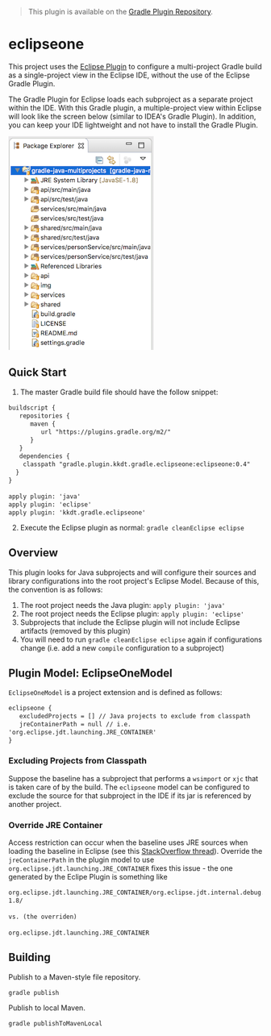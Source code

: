 > This plugin is available on the [Gradle Plugin Repository](https://plugins.gradle.org/plugin/kkdt.gradle.eclipseone).

# eclipseone

This project uses the [Eclipse Plugin](https://docs.gradle.org/current/userguide/eclipse_plugin.html) to configure a multi-project Gradle build as a single-project view in the Eclipse IDE, without the use of the Eclipse Gradle Plugin. 

The Gradle Plugin for Eclipse loads each subproject as a separate project within the IDE. With this Gradle plugin, a multiple-project view within Eclipse will look like the screen below (similar to IDEA's Gradle Plugin). In addition, you can keep your IDE lightweight and not have to install the Gradle Plugin.

![alt text](img/screenshot2.png "Eclipse single-project import")

## Quick Start

1. The master Gradle build file should have the follow snippet:
```
buildscript {
   repositories {
      maven {
         url "https://plugins.gradle.org/m2/"
      }
   }
   dependencies {
    classpath "gradle.plugin.kkdt.gradle.eclipseone:eclipseone:0.4"
  }
}

apply plugin: 'java'
apply plugin: 'eclipse'
apply plugin: 'kkdt.gradle.eclipseone'
```
2. Execute the Eclipse plugin as normal: `gradle cleanEclipse eclipse`

## Overview

This plugin looks for Java subprojects and will configure their sources and library configurations into the root project's Eclipse Model. Because of this, the convention is as follows:

1. The root project needs the Java plugin: `apply plugin: 'java'`
2. The root project needs the Eclipse plugin: `apply plugin: 'eclipse'`
3. Subprojects that include the Eclipse plugin will not include Eclipse artifacts (removed by this plugin)
4. You will need to run `gradle cleanEclipse eclipse` again if configurations change (i.e. add a new `compile` configuration to a subproject)

## Plugin Model: EclipseOneModel

`EclipseOneModel` is a project extension and is defined as follows:

```
eclipseone {
   excludedProjects = [] // Java projects to exclude from classpath
   jreContainerPath = null // i.e. 'org.eclipse.jdt.launching.JRE_CONTAINER'
}
```

### Excluding Projects from Classpath

Suppose the baseline has a subproject that performs a `wsimport` or `xjc` that is taken care of by the build. The `eclipseone` model can be configured to exclude the source for that subproject in the IDE if its jar is referenced by another project.

### Override JRE Container

Access restriction can occur when the baseline uses JRE sources when loading the baseline in Eclipse (see this [StackOverflow thread](https://stackoverflow.com/questions/36636345/gradle-rt-jar-access-restriction)). Override the `jreContainerPath` in the plugin model to use `org.eclipse.jdt.launching.JRE_CONTAINER` fixes this issue - the one generated by the Eclipe Plugin is something like 

```
org.eclipse.jdt.launching.JRE_CONTAINER/org.eclipse.jdt.internal.debug.ui.launcher.StandardVMType/JavaSE-1.8/

vs. (the overriden)

org.eclipse.jdt.launching.JRE_CONTAINER
```

## Building

Publish to a Maven-style file repository.

```
gradle publish
```

Publish to local Maven.

```
gradle publishToMavenLocal
```